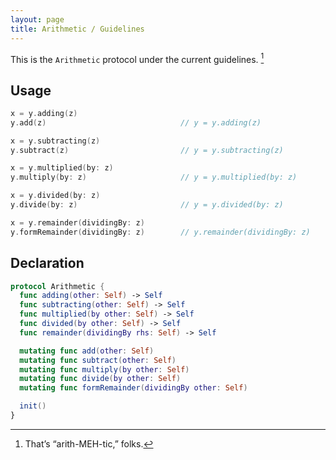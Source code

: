 ```yaml
---
layout: page
title: Arithmetic / Guidelines
---
```

This is the `Arithmetic` protocol under the current guidelines.  [^1]

## Usage


~~~swift
x = y.adding(z)
y.add(z)                              // y = y.adding(z)

x = y.subtracting(z)
y.subtract(z)                         // y = y.subtracting(z)

x = y.multiplied(by: z)
y.multiply(by: z)                     // y = y.multiplied(by: z)

x = y.divided(by: z)
y.divide(by: z)                       // y = y.divided(by: z)

x = y.remainder(dividingBy: z)
y.formRemainder(dividingBy: z)        // y.remainder(dividingBy: z)
~~~

## Declaration

~~~swift
protocol Arithmetic {
  func adding(other: Self) -> Self
  func subtracting(other: Self) -> Self
  func multiplied(by other: Self) -> Self
  func divided(by other: Self) -> Self
  func remainder(dividingBy rhs: Self) -> Self

  mutating func add(other: Self)
  mutating func subtract(other: Self)
  mutating func multiply(by other: Self)  
  mutating func divide(by other: Self)
  mutating func formRemainder(dividingBy other: Self)

  init()
}
~~~

[^1]: That’s  “arith-MEH-tic,” folks.
